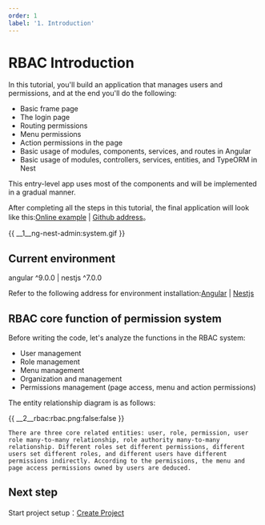 ```yaml
---
order: 1
label: '1. Introduction'
---
```


# RBAC Introduction

In this tutorial, you'll build an application that manages users and permissions, and at the end you'll do the following:

- Basic frame page
- The login page
- Routing permissions
- Menu permissions
- Action permissions in the page
- Basic usage of modules, components, services, and routes in Angular
- Basic usage of modules, controllers, services, entities, and TypeORM in Nest

This entry-level app uses most of the components and will be implemented in a gradual manner.

After completing all the steps in this tutorial, the final application will look like this:<a href="http://adminui.ngnest.com/" target="_blank">Online example</a> | <a href="https://github.com/NG-NEST/ng-nest-admin" target="_blank">Github address</a>。

{{ __1\__ng-nest-admin:system.gif }}

## Current environment

angular ^9.0.0 | nestjs ^7.0.0

Refer to the following address for environment installation:<a href="https://angular.cn/guide/setup-local" target="_blank">Angular</a> | <a href="https://docs.nestjs.com/" target="_blank">Nestjs</a>

## RBAC core function of permission system

Before writing the code, let's analyze the functions in the RBAC system:

- User management
- Role management
- Menu management
- Organization and management
- Permissions management (page access, menu and action permissions)

The entity relationship diagram is as follows:

{{ __2\__rbac:rbac.png:false:false }}

```info
There are three core related entities: user, role, permission, user role many-to-many relationship, role authority many-to-many relationship. Different roles set different permissions, different users set different roles, and different users have different permissions indirectly. According to the permissions, the menu and page access permissions owned by users are deduced.
```

## Next step

Start project setup：[Create Project](index/docs/en_US/course/rbac/2-create-project)
